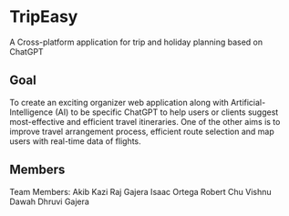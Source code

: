 # TripEasy

A Cross-platform application for trip and holiday planning based on ChatGPT

## Goal

To create an exciting organizer web application along with Artificial-Intelligence (AI) to be specific ChatGPT to help users or clients suggest most-effective and efficient travel itineraries. One of the other aims is to improve travel arrangement process, efficient route selection and map users with real-time data of flights.

## Members

Team Members:
Akib Kazi 
Raj Gajera 
Isaac Ortega 
Robert Chu 
Vishnu Dawah 
Dhruvi Gajera 
